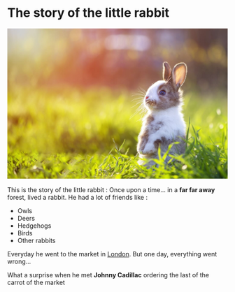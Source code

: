 # The story of the little rabbit
![The rabbit](ziekten.jpg)

This is the story of the little rabbit :
Once upon a time... in a **far far away** forest, lived a rabbit.
He had a lot of friends like :
* Owls
* Deers
* Hedgehogs
* Birds
* Other rabbits

Everyday he went to the market in [London](https://fr.wikipedia.org/wiki/Londres).
But one day, everything went wrong...

What a surprise when he met **Johnny Cadillac** ordering the last of the carrot of the market
